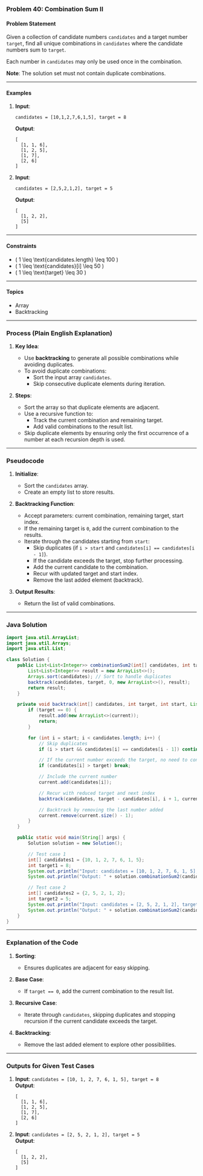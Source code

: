 ### Problem 40: Combination Sum II

#### Problem Statement
Given a collection of candidate numbers `candidates` and a target number `target`, find all unique combinations in `candidates` where the candidate numbers sum to `target`.

Each number in `candidates` may only be used once in the combination.

**Note**: The solution set must not contain duplicate combinations.

---

#### Examples

1. **Input**:  
   ```
   candidates = [10,1,2,7,6,1,5], target = 8
   ```
   **Output**:  
   ```
   [
     [1, 1, 6],
     [1, 2, 5],
     [1, 7],
     [2, 6]
   ]
   ```

2. **Input**:  
   ```
   candidates = [2,5,2,1,2], target = 5
   ```
   **Output**:  
   ```
   [
     [1, 2, 2],
     [5]
   ]
   ```

---

#### Constraints

- \( 1 \leq \text{candidates.length} \leq 100 \)
- \( 1 \leq \text{candidates}[i] \leq 50 \)
- \( 1 \leq \text{target} \leq 30 \)

---

#### Topics

- Array
- Backtracking

---

### Process (Plain English Explanation)

1. **Key Idea**:
   - Use **backtracking** to generate all possible combinations while avoiding duplicates.
   - To avoid duplicate combinations:
     - Sort the input array `candidates`.
     - Skip consecutive duplicate elements during iteration.

2. **Steps**:
   - Sort the array so that duplicate elements are adjacent.
   - Use a recursive function to:
     - Track the current combination and remaining target.
     - Add valid combinations to the result list.
   - Skip duplicate elements by ensuring only the first occurrence of a number at each recursion depth is used.

---

### Pseudocode

1. **Initialize**:
   - Sort the `candidates` array.
   - Create an empty list to store results.

2. **Backtracking Function**:
   - Accept parameters: current combination, remaining target, start index.
   - If the remaining target is `0`, add the current combination to the results.
   - Iterate through the candidates starting from `start`:
     - Skip duplicates (if `i > start` and `candidates[i] == candidates[i - 1]`).
     - If the candidate exceeds the target, stop further processing.
     - Add the current candidate to the combination.
     - Recur with updated target and start index.
     - Remove the last added element (backtrack).

3. **Output Results**:
   - Return the list of valid combinations.

---

### Java Solution

```java
import java.util.ArrayList;
import java.util.Arrays;
import java.util.List;

class Solution {
    public List<List<Integer>> combinationSum2(int[] candidates, int target) {
        List<List<Integer>> result = new ArrayList<>();
        Arrays.sort(candidates); // Sort to handle duplicates
        backtrack(candidates, target, 0, new ArrayList<>(), result);
        return result;
    }

    private void backtrack(int[] candidates, int target, int start, List<Integer> current, List<List<Integer>> result) {
        if (target == 0) {
            result.add(new ArrayList<>(current));
            return;
        }

        for (int i = start; i < candidates.length; i++) {
            // Skip duplicates
            if (i > start && candidates[i] == candidates[i - 1]) continue;

            // If the current number exceeds the target, no need to continue
            if (candidates[i] > target) break;

            // Include the current number
            current.add(candidates[i]);

            // Recur with reduced target and next index
            backtrack(candidates, target - candidates[i], i + 1, current, result);

            // Backtrack by removing the last number added
            current.remove(current.size() - 1);
        }
    }

    public static void main(String[] args) {
        Solution solution = new Solution();

        // Test case 1
        int[] candidates1 = {10, 1, 2, 7, 6, 1, 5};
        int target1 = 8;
        System.out.println("Input: candidates = [10, 1, 2, 7, 6, 1, 5], target = 8");
        System.out.println("Output: " + solution.combinationSum2(candidates1, target1));

        // Test case 2
        int[] candidates2 = {2, 5, 2, 1, 2};
        int target2 = 5;
        System.out.println("Input: candidates = [2, 5, 2, 1, 2], target = 5");
        System.out.println("Output: " + solution.combinationSum2(candidates2, target2));
    }
}
```

---

### Explanation of the Code

1. **Sorting**:
   - Ensures duplicates are adjacent for easy skipping.

2. **Base Case**:
   - If `target == 0`, add the current combination to the result list.

3. **Recursive Case**:
   - Iterate through `candidates`, skipping duplicates and stopping recursion if the current candidate exceeds the target.

4. **Backtracking**:
   - Remove the last added element to explore other possibilities.

---

### Outputs for Given Test Cases

1. **Input**: `candidates = [10, 1, 2, 7, 6, 1, 5], target = 8`  
   **Output**:  
   ```
   [
     [1, 1, 6],
     [1, 2, 5],
     [1, 7],
     [2, 6]
   ]
   ```

2. **Input**: `candidates = [2, 5, 2, 1, 2], target = 5`  
   **Output**:  
   ```
   [
     [1, 2, 2],
     [5]
   ]
   ```
